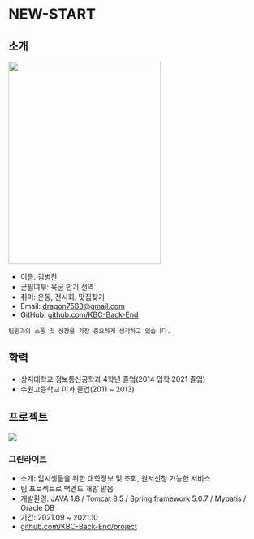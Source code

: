# NEW-START

## 소개
<img src="https://user-images.githubusercontent.com/94891286/144341236-a4b3dbf0-e6d4-440d-ad35-eb746699326d.jpg" width="300" height="400"/>

+ 이름: 김병찬
+ 군필여부: 육군 만기 전역
+ 취미: 운동, 전시회, 맛집찾기
+ Email: dragon7563@gmail.com
+ GitHub: [github.com/KBC-Back-End](github.com/KBC-Back-End)
```
팀원과의 소통 및 성장을 가장 중요하게 생각하고 있습니다. 
```

## 학력

+ 상지대학교 정보통신공학과 4학년 졸업(2014 입학 2021 졸업)
+ 수원고등학교 이과 졸업(2011 ~ 2013)

## 프로젝트
<img src="https://user-images.githubusercontent.com/94891286/144346014-78a21e20-df2b-48ac-91d9-9ed473ace2d6.jpg" />

### 그린라이트
+ 소개: 입시생들을 위한 대학정보 및 조회, 원서신청 가능한 서비스
+ 팀 프로젝트로 백엔드 개발 맡음
+ 개발환경: JAVA 1.8 / Tomcat 8.5 / Spring framework 5.0.7 / Mybatis / Oracle DB
+ 기간: 2021.09 ~ 2021.10
+ [github.com/KBC-Back-End/project](github.com/KBC-Back-End/project)
